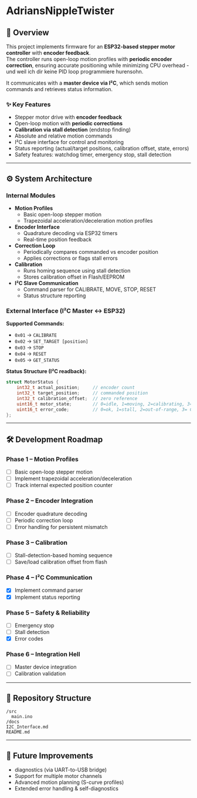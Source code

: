 # AdriansNippleTwister

## 📌 Overview
This project implements firmware for an **ESP32-based stepper motor controller** with **encoder feedback**.  
The controller runs open-loop motion profiles with **periodic encoder correction**, ensuring accurate positioning while minimizing CPU overhead - und weil ich dir keine PID loop programmiere hurensohn.

It communicates with a **master device via I²C**, which sends motion commands and retrieves status information.

### ✨ Key Features
- Stepper motor drive with **encoder feedback**
- Open-loop motion with **periodic corrections**
- **Calibration via stall detection** (endstop finding)
- Absolute and relative motion commands
- I²C slave interface for control and monitoring
- Status reporting (actual/target positions, calibration offset, state, errors)
- Safety features: watchdog timer, emergency stop, stall detection

---

## ⚙️ System Architecture

### Internal Modules
- **Motion Profiles**
  - Basic open-loop stepper motion
  - Trapezoidal acceleration/deceleration motion profiles
- **Encoder Interface**
  - Quadrature decoding via ESP32 timers
  - Real-time position feedback
- **Correction Loop**
  - Periodically compares commanded vs encoder position
  - Applies corrections or flags stall errors
- **Calibration**
  - Runs homing sequence using stall detection
  - Stores calibration offset in Flash/EEPROM
- **I²C Slave Communication**
  - Command parser for CALIBRATE, MOVE, STOP, RESET
  - Status structure reporting

### External Interface (I²C Master ↔ ESP32)
**Supported Commands:**
- `0x01` → `CALIBRATE`
- `0x02` → `SET_TARGET [position]`
- `0x03` → `STOP`
- `0x04` → `RESET`
- `0x05` → `GET_STATUS`

**Status Structure (I²C readback):**
```c
struct MotorStatus {
    int32_t actual_position;     // encoder count
    int32_t target_position;     // commanded position
    int32_t calibration_offset;  // zero reference
    uint16_t motor_state;        // 0=idle, 1=moving, 2=calibrating, 3= error, 4= stop
    uint16_t error_code;         // 0=ok, 1=stall, 2=out-of-range, 3= Calibration error, 4= tbd, 5= tbd, 6=comm error
};
```

---

## 🛠️ Development Roadmap

### Phase 1 – Motion Profiles
- [ ] Basic open-loop stepper motion
- [ ] Implement trapezoidal acceleration/deceleration
- [ ] Track internal expected position counter

### Phase 2 – Encoder Integration
- [ ] Encoder quadrature decoding
- [ ] Periodic correction loop
- [ ] Error handling for persistent mismatch

### Phase 3 – Calibration
- [ ] Stall-detection-based homing sequence
- [ ] Save/load calibration offset from flash

### Phase 4 – I²C Communication
- [x] Implement command parser
- [x] Implement status reporting

### Phase 5 – Safety & Reliability
- [ ] Emergency stop
- [ ] Stall detection
- [x] Error codes

### Phase 6 – Integration Hell
- [ ] Master device integration
- [ ] Calibration validation

---

## 📂 Repository Structure
```
/src
  main.ino
/docs
I2C_Interface.md
README.md
```

---

## 🚀 Future Improvements
- diagnostics (via UART-to-USB bridge)
- Support for multiple motor channels
- Advanced motion planning (S-curve profiles)
- Extended error handling & self-diagnostics
